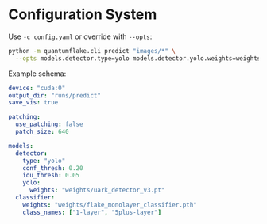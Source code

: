 # Configuration System

Use `-c config.yaml` or override with `--opts`:

```bash
python -m quantumflake.cli predict "images/*" \
  --opts models.detector.type=yolo models.detector.yolo.weights=weights/uark_detector_v3.pt
```

Example schema:

```yaml
device: "cuda:0"
output_dir: "runs/predict"
save_vis: true

patching:
  use_patching: false
  patch_size: 640

models:
  detector:
    type: "yolo"
    conf_thresh: 0.20
    iou_thresh: 0.05
    yolo:
      weights: "weights/uark_detector_v3.pt"
  classifier:
    weights: "weights/flake_monolayer_classifier.pth"
    class_names: ["1-layer", "5plus-layer"]
```
